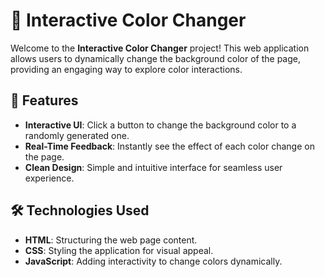 # 🎨 Interactive Color Changer

Welcome to the **Interactive Color Changer** project! This web application allows users to dynamically change the background color of the page, providing an engaging way to explore color interactions.

## 🚀 Features

- **Interactive UI**: Click a button to change the background color to a randomly generated one.
- **Real-Time Feedback**: Instantly see the effect of each color change on the page.
- **Clean Design**: Simple and intuitive interface for seamless user experience.

## 🛠️ Technologies Used

- **HTML**: Structuring the web page content.
- **CSS**: Styling the application for visual appeal.
- **JavaScript**: Adding interactivity to change colors dynamically.

